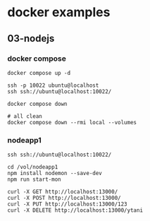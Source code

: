 # docker examples

## 03-nodejs

### docker compose
```
docker compose up -d

ssh -p 10022 ubuntu@localhost
ssh ssh://ubuntu@localhost:10022/

docker compose down

# all clean
docker compose down --rmi local --volumes
```

### nodeapp1
```
ssh ssh://ubuntu@localhost:10022/

cd /vol/nodeapp1
npm install nodemon --save-dev
npm run start-mon
```

```
curl -X GET http://localhost:13000/
curl -X POST http://localhost:13000/
curl -X PUT http://localhost:13000/123
curl -X DELETE http://localhost:13000/ytani
```
